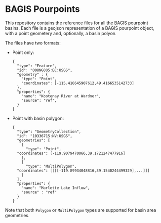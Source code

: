 # BAGIS Pourpoints

This repository contains the reference files for all the BAGIS pourpoint basins.
Each file is a geojson representation of a BAGIS pourpoint object, with a point
geometery and, optionally, a basin polyon.

The files have two formats:

* Point only:

  ```
  {
    "type": "Feature",
    "id": "008NG005:BC:USGS",
    "geometry" : {
      "type": "Point",
      "coordinates": [-115.416645907612,49.4166535142733]
    },
    "properties": {
      "name": "Kootenay River at Wardner",
      "source": "ref",
    }
  }
  ```

* Point with basin polygon:

  ```
  {
    "type": "GeometryCollection",
    "id": "10336715:NV:USGS",
    "geometries": [
      {
        "type": "Point",
	"coordinates": [-119.9079470066,39.1721247477916]
      },
      {
        "type": "MultiPolygon",
	"coordinates": [[[[-119.89934048816,39.1540244499329],...]]]
      }
    ],
    "properties": {
      "name": "Marlette Lake Inflow",
      "source" : "ref"
    }
  }
  ```

Note that both `Polygon` or `MultiPolygon` types are supported for basin area geometries.
